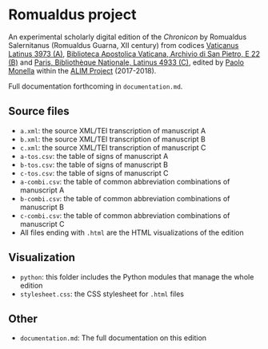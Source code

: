 # Romualdus project

An experimental scholarly digital edition of the _Chronicon_ by Romualdus Salernitanus (Romualdus Guarna, XII century) from codices
[Vaticanus Latinus 3973 (A)](http://digi.vatlib.it/view/MSS_Vat.lat.3973), [Biblioteca Apostolica Vaticana, Archivio di San Pietro, E 22 (B)](http://digi.vatlib.it/mss/detail/Arch.Cap.S.Pietro.E.22) and [Paris, Bibliothèque Nationale, Latinus 4933 (C)](http://archivesetmanuscrits.bnf.fr/ark:/12148/cc63823p), edited by [Paolo Monella](http://www.unipa.it/paolo.monella) within the [ALIM Project](http://it.alim.unisi.it/) (2017-2018).

Full documentation forthcoming in `documentation.md`.

## Source files

* `a.xml`: the source XML/TEI transcription of manuscript A
* `b.xml`: the source XML/TEI transcription of manuscript B
* `c.xml`: the source XML/TEI transcription of manuscript C
* `a-tos.csv`: the table of signs of manuscript A
* `b-tos.csv`: the table of signs of manuscript B
* `c-tos.csv`: the table of signs of manuscript C
* `a-combi.csv`: the table of common abbreviation combinations of manuscript A
* `b-combi.csv`: the table of common abbreviation combinations of manuscript B
* `c-combi.csv`: the table of common abbreviation combinations of manuscript C
* All files ending with `.html` are the HTML visualizations of the edition

## Visualization

* `python`: this folder includes the Python modules that manage the whole edition
* `stylesheet.css`: the CSS stylesheet for `.html` files


## Other

* `documentation.md`: The full documentation on this edition

